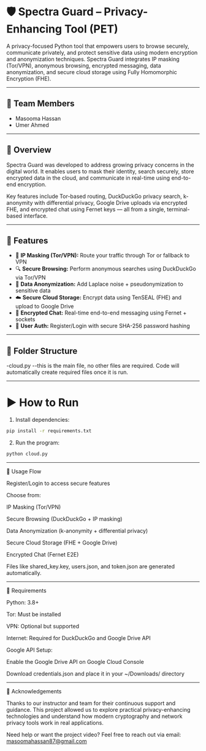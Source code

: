 # 🛡️ Spectra Guard – Privacy-Enhancing Tool (PET)

A privacy-focused Python tool that empowers users to browse securely, communicate privately, and protect sensitive data using modern encryption and anonymization techniques. Spectra Guard integrates IP masking (Tor/VPN), anonymous browsing, encrypted messaging, data anonymization, and secure cloud storage using Fully Homomorphic Encryption (FHE).

---

## 👥 Team Members

- Masooma Hassan  
- Umer Ahmed 

---

## 🧠 Overview

Spectra Guard was developed to address growing privacy concerns in the digital world. It enables users to mask their identity, search securely, store encrypted data in the cloud, and communicate in real-time using end-to-end encryption.

Key features include Tor-based routing, DuckDuckGo privacy search, k-anonymity with differential privacy, Google Drive uploads via encrypted FHE, and encrypted chat using Fernet keys — all from a single, terminal-based interface.

---

## 🚀 Features

- 🔐 **IP Masking (Tor/VPN):** Route your traffic through Tor or fallback to VPN
- 🔍 **Secure Browsing:** Perform anonymous searches using DuckDuckGo via Tor/VPN
- 🧬 **Data Anonymization:** Add Laplace noise + pseudonymization to sensitive data
- ☁️ **Secure Cloud Storage:** Encrypt data using TenSEAL (FHE) and upload to Google Drive
- 💬 **Encrypted Chat:** Real-time end-to-end messaging using Fernet + sockets
- 🔐 **User Auth:** Register/Login with secure SHA-256 password hashing

---

## 📂 Folder Structure

-cloud.py --this is the main file, no other files are required. Code will automatically create required files once it is run.

---

# ▶️ How to Run

1. Install dependencies:
```bash
pip install -r requirements.txt
```
2. Run the program:
```bash
python cloud.py
```
---

🔐 Usage Flow

Register/Login to access secure features

Choose from:

IP Masking (Tor/VPN)

Secure Browsing (DuckDuckGo + IP masking)

Data Anonymization (k-anonymity + differential privacy)

Secure Cloud Storage (FHE + Google Drive)

Encrypted Chat (Fernet E2E)

Files like shared_key.key, users.json, and token.json are generated automatically.

---

📌 Requirements

Python: 3.8+

Tor: Must be installed 

VPN: Optional but supported

Internet: Required for DuckDuckGo and Google Drive API

Google API Setup:

Enable the Google Drive API on Google Cloud Console

Download credentials.json and place it in your ~/Downloads/ directory

---
🙌 Acknowledgements

Thanks to our instructor and team for their continuous support and guidance. This project allowed us to explore practical privacy-enhancing technologies and understand how modern cryptography and network privacy tools work in real applications.



Need help or want the project video?
Feel free to reach out via email: masoomahassan87@gmail.com
